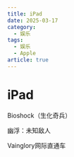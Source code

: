 ```yaml
---
title: iPad
date: 2025-03-17
category:
  - 娱乐
tags:
  - 娱乐
  - Apple
article: true
---
```

# iPad

Bioshock（生化奇兵）

幽浮：未知敌人

Vainglory网际直通车 